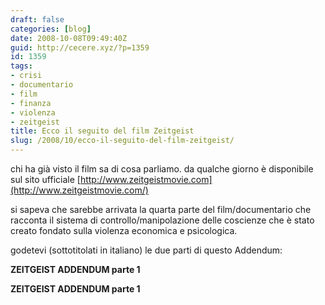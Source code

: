 ```yaml
---
draft: false
categories: [blog]
date: 2008-10-08T09:49:40Z
guid: http://cecere.xyz/?p=1359
id: 1359
tags:
- crisi
- documentario
- film
- finanza
- violenza
- zeitgeist
title: Ecco il seguito del film Zeitgeist
slug: /2008/10/ecco-il-seguito-del-film-zeitgeist/
---
```


chi ha già visto il film sa di cosa parliamo. da qualche giorno è disponibile sul sito ufficiale [http://www.zeitgeistmovie.com](http://www.zeitgeistmovie.com/)

si sapeva che sarebbe arrivata la quarta parte del film/documentario che racconta il sistema di controllo/manipolazione delle coscienze che è stato creato fondato sulla violenza economica e psicologica.

godetevi (sottotitolati in italiano) le due parti di questo Addendum:

**ZEITGEIST ADDENDUM parte 1**

**ZEITGEIST ADDENDUM parte 1**